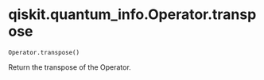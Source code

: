 # qiskit.quantum\_info.Operator.transpose

`Operator.transpose()`

Return the transpose of the Operator.
